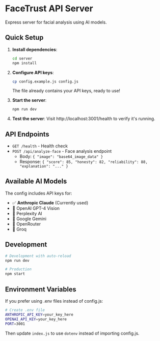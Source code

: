 # FaceTrust API Server

Express server for facial analysis using AI models.

## Quick Setup

1. **Install dependencies**:

   ```bash
   cd server
   npm install
   ```

2. **Configure API keys**:

   ```bash
   cp config.example.js config.js
   ```

   The file already contains your API keys, ready to use!

3. **Start the server**:

   ```bash
   npm run dev
   ```

4. **Test the server**:
   Visit http://localhost:3001/health to verify it's running.

## API Endpoints

- `GET /health` - Health check
- `POST /api/analyze-face` - Face analysis endpoint
  - Body: `{ "image": "base64_image_data" }`
  - Response: `{ "score": 85, "honesty": 82, "reliability": 88, "explanation": "..." }`

## Available AI Models

The config includes API keys for:

- ✅ **Anthropic Claude** (Currently used)
- 🔄 OpenAI GPT-4 Vision
- 🔄 Perplexity AI
- 🔄 Google Gemini
- 🔄 OpenRouter
- 🔄 Groq

## Development

```bash
# Development with auto-reload
npm run dev

# Production
npm start
```

## Environment Variables

If you prefer using .env files instead of config.js:

```bash
# Create .env file
ANTHROPIC_API_KEY=your_key_here
OPENAI_API_KEY=your_key_here
PORT=3001
```

Then update `index.js` to use `dotenv` instead of importing config.js.
